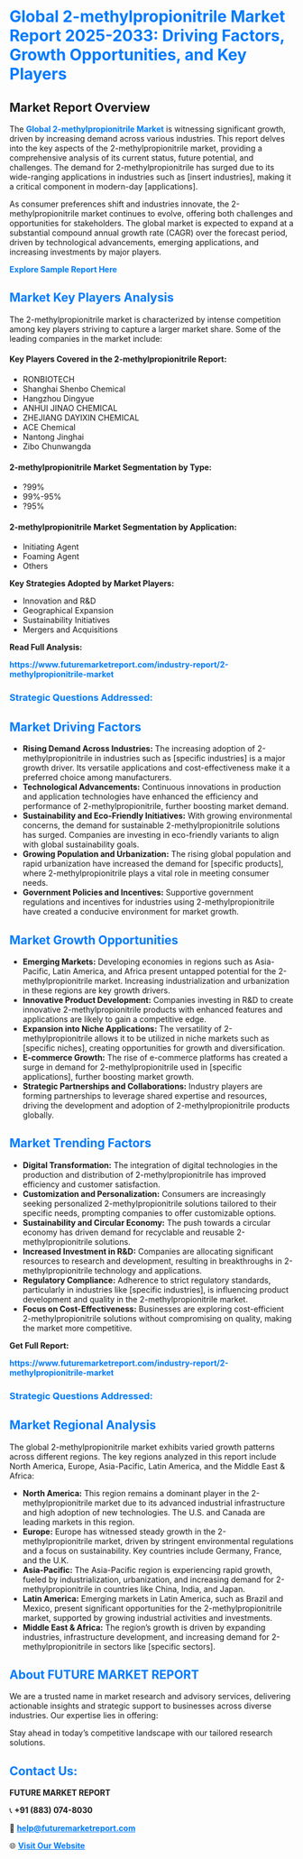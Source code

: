 <h1 style="color: #007BFF;">Global 2-methylpropionitrile Market Report 2025-2033: Driving Factors, Growth Opportunities, and Key Players</h1>

<section id="overview">
<h2>Market Report Overview</h2>
<p>The <a href="https://www.futuremarketreport.com/industry-report/2-methylpropionitrile-market" style="color: #007BFF; text-decoration: none;"><strong>Global 2-methylpropionitrile Market</strong></a> is witnessing significant growth, driven by increasing demand across various industries. This report delves into the key aspects of the 2-methylpropionitrile market, providing a comprehensive analysis of its current status, future potential, and challenges. The demand for 2-methylpropionitrile has surged due to its wide-ranging applications in industries such as [insert industries], making it a critical component in modern-day [applications].</p>
<p>As consumer preferences shift and industries innovate, the 2-methylpropionitrile market continues to evolve, offering both challenges and opportunities for stakeholders. The global market is expected to expand at a substantial compound annual growth rate (CAGR) over the forecast period, driven by technological advancements, emerging applications, and increasing investments by major players.</p>
</section>

<section id="overview">
<p><a href="https://www.futuremarketreport.com/request-sample/reportId=114364" style="color: #007BFF; text-decoration: none;"><strong>Explore Sample Report Here</strong></a></p>
</section>

<section id="key-players">
<h2 style="color: #007BFF;">Market Key Players Analysis</h2>
<p>The 2-methylpropionitrile market is characterized by intense competition among key players striving to capture a larger market share. Some of the leading companies in the market include:</p>
<h4>Key Players Covered in the 2-methylpropionitrile Report:</h4>
<ul><li>RONBIOTECH</li><li>Shanghai Shenbo Chemical</li><li>Hangzhou Dingyue</li><li>ANHUI JINAO CHEMICAL</li><li>ZHEJIANG DAYIXIN CHEMICAL</li><li>ACE Chemical</li><li>Nantong Jinghai</li><li>Zibo Chunwangda</li></ul>
<h4>2-methylpropionitrile Market Segmentation by Type:</h4>
<ul><li>?99%</li><li>99%-95%</li><li>?95%</li></ul>

<h4>2-methylpropionitrile Market Segmentation by Application:</h4>
<ul><li>Initiating Agent</li><li>Foaming Agent</li><li>Others</li></ul>
<p><strong>Key Strategies Adopted by Market Players:</strong></p>
<ul>
<li>Innovation and R&D</li>
<li>Geographical Expansion</li>
<li>Sustainability Initiatives</li>
<li>Mergers and Acquisitions</li>
</ul>
</section>

<section>
<p><strong>Read Full Analysis: </strong></p><a href="https://www.futuremarketreport.com/industry-report/2-methylpropionitrile-market" style="color: #007BFF; text-decoration: none;"><strong>https://www.futuremarketreport.com/industry-report/2-methylpropionitrile-market</strong></a>
<h3 style="color: #007BFF;">Strategic Questions Addressed:</h3>
</section>

<section id="driving-factors">
<h2 style="color: #007BFF;">Market Driving Factors</h2>
<ul>
<li><strong>Rising Demand Across Industries:</strong> The increasing adoption of 2-methylpropionitrile in industries such as [specific industries] is a major growth driver. Its versatile applications and cost-effectiveness make it a preferred choice among manufacturers.</li>
<li><strong>Technological Advancements:</strong> Continuous innovations in production and application technologies have enhanced the efficiency and performance of 2-methylpropionitrile, further boosting market demand.</li>
<li><strong>Sustainability and Eco-Friendly Initiatives:</strong> With growing environmental concerns, the demand for sustainable 2-methylpropionitrile solutions has surged. Companies are investing in eco-friendly variants to align with global sustainability goals.</li>
<li><strong>Growing Population and Urbanization:</strong> The rising global population and rapid urbanization have increased the demand for [specific products], where 2-methylpropionitrile plays a vital role in meeting consumer needs.</li>
<li><strong>Government Policies and Incentives:</strong> Supportive government regulations and incentives for industries using 2-methylpropionitrile have created a conducive environment for market growth.</li>
</ul>
</section>

<section id="growth-opportunities">
<h2 style="color: #007BFF;">Market Growth Opportunities</h2>
<ul>
<li><strong>Emerging Markets:</strong> Developing economies in regions such as Asia-Pacific, Latin America, and Africa present untapped potential for the 2-methylpropionitrile market. Increasing industrialization and urbanization in these regions are key growth drivers.</li>
<li><strong>Innovative Product Development:</strong> Companies investing in R&D to create innovative 2-methylpropionitrile products with enhanced features and applications are likely to gain a competitive edge.</li>
<li><strong>Expansion into Niche Applications:</strong> The versatility of 2-methylpropionitrile allows it to be utilized in niche markets such as [specific niches], creating opportunities for growth and diversification.</li>
<li><strong>E-commerce Growth:</strong> The rise of e-commerce platforms has created a surge in demand for 2-methylpropionitrile used in [specific applications], further boosting market growth.</li>
<li><strong>Strategic Partnerships and Collaborations:</strong> Industry players are forming partnerships to leverage shared expertise and resources, driving the development and adoption of 2-methylpropionitrile products globally.</li>
</ul>
</section>

<section id="trending-factors">
<h2 style="color: #007BFF;">Market Trending Factors</h2>
<ul>
<li><strong>Digital Transformation:</strong> The integration of digital technologies in the production and distribution of 2-methylpropionitrile has improved efficiency and customer satisfaction.</li>
<li><strong>Customization and Personalization:</strong> Consumers are increasingly seeking personalized 2-methylpropionitrile solutions tailored to their specific needs, prompting companies to offer customizable options.</li>
<li><strong>Sustainability and Circular Economy:</strong> The push towards a circular economy has driven demand for recyclable and reusable 2-methylpropionitrile solutions.</li>
<li><strong>Increased Investment in R&D:</strong> Companies are allocating significant resources to research and development, resulting in breakthroughs in 2-methylpropionitrile technology and applications.</li>
<li><strong>Regulatory Compliance:</strong> Adherence to strict regulatory standards, particularly in industries like [specific industries], is influencing product development and quality in the 2-methylpropionitrile market.</li>
<li><strong>Focus on Cost-Effectiveness:</strong> Businesses are exploring cost-efficient 2-methylpropionitrile solutions without compromising on quality, making the market more competitive.</li>
</ul>
</section>

<section>
<p><strong>Get Full Report: </strong></p><a href="https://www.futuremarketreport.com/industry-report/2-methylpropionitrile-market" style="color: #007BFF; text-decoration: none;"><strong>https://www.futuremarketreport.com/industry-report/2-methylpropionitrile-market</strong></a>
<h3 style="color: #007BFF;">Strategic Questions Addressed:</h3>
</section>


<section id="regional-analysis">
<h2 style="color: #007BFF;">Market Regional Analysis</h2>
<p>The global 2-methylpropionitrile market exhibits varied growth patterns across different regions. The key regions analyzed in this report include North America, Europe, Asia-Pacific, Latin America, and the Middle East & Africa:</p>
<ul>
<li><strong>North America:</strong> This region remains a dominant player in the 2-methylpropionitrile market due to its advanced industrial infrastructure and high adoption of new technologies. The U.S. and Canada are leading markets in this region.</li>
<li><strong>Europe:</strong> Europe has witnessed steady growth in the 2-methylpropionitrile market, driven by stringent environmental regulations and a focus on sustainability. Key countries include Germany, France, and the U.K.</li>
<li><strong>Asia-Pacific:</strong> The Asia-Pacific region is experiencing rapid growth, fueled by industrialization, urbanization, and increasing demand for 2-methylpropionitrile in countries like China, India, and Japan.</li>
<li><strong>Latin America:</strong> Emerging markets in Latin America, such as Brazil and Mexico, present significant opportunities for the 2-methylpropionitrile market, supported by growing industrial activities and investments.</li>
<li><strong>Middle East & Africa:</strong> The region’s growth is driven by expanding industries, infrastructure development, and increasing demand for 2-methylpropionitrile in sectors like [specific sectors].</li>
</ul>
</section>

<footer>
<h2 style="color: #007BFF;">About FUTURE MARKET REPORT</h2>
<p>We are a trusted name in market research and advisory services, delivering actionable insights and strategic support to businesses across diverse industries. Our expertise lies in offering:</p>

<p>Stay ahead in today’s competitive landscape with our tailored research solutions.</p>

<h2 style="color: #007BFF;">Contact Us:</h2>
<p><strong>FUTURE MARKET REPORT</strong></p>
<p>📞 <strong>+91 (883) 074-8030</strong></p>
<p>📧 <strong><a href="mailto:help@futuremarketreport.com" style="color: #007BFF;">help@futuremarketreport.com</a></strong></p>
<p>🌐 <strong><a href="https://www.futuremarketreport.com/" style="color: #007BFF;">Visit Our Website</a></strong></p>
</footer>